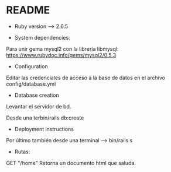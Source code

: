 # README

* Ruby version --> 2.6.5

* System dependencies:

Para unir gema mysql2 con la libreria libmysql:
https://www.rubydoc.info/gems/mysql2/0.5.3

* Configuration

Editar las credenciales de acceso a la base de datos en el archivo config/database.yml

* Database creation

Levantar el servidor de bd.

Desde una terbin/rails db:create

* Deployment instructions

Por último también desde una terminal --> bin/rails s

* Rutas:

 GET "/home" Retorna un documento html que saluda.

